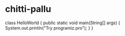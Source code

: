 # chitti-pallu
class HelloWorld {
    public static void main(String[] args) {
        System.out.println("Try programiz.pro");
    }
}
